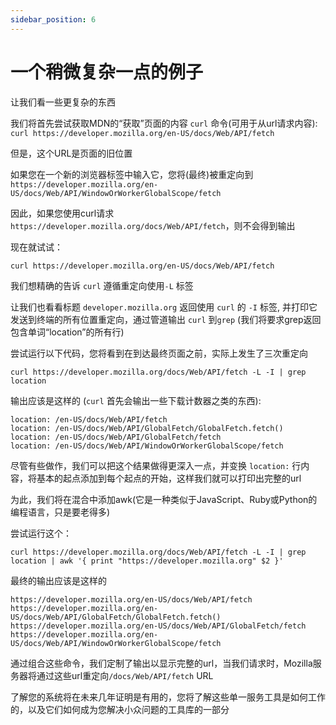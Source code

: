 ```yaml
---
sidebar_position: 6
---
```


# 一个稍微复杂一点的例子

让我们看一些更复杂的东西

我们将首先尝试获取MDN的“获取”页面的内容 `curl` 命令(可用于从url请求内容): `curl https://developer.mozilla.org/en-US/docs/Web/API/fetch`

但是，这个URL是页面的旧位置

如果您在一个新的浏览器标签中输入它，您将(最终)被重定向到`https://developer.mozilla.org/en-US/docs/Web/API/WindowOrWorkerGlobalScope/fetch`

因此，如果您使用curl请求 `https://developer.mozilla.org/docs/Web/API/fetch`，则不会得到输出

现在就试试：

```
curl https://developer.mozilla.org/en-US/docs/Web/API/fetch
```

我们想精确的告诉 `curl` 遵循重定向使用`-L` 标签

让我们也看看标题 `developer.mozilla.org` 返回使用 `curl` 的 `-I` 标签, 并打印它发送到终端的所有位置重定向，通过管道输出 `curl` 到`grep` (我们将要求grep返回包含单词“location”的所有行)

尝试运行以下代码，您将看到在到达最终页面之前，实际上发生了三次重定向

```
curl https://developer.mozilla.org/docs/Web/API/fetch -L -I | grep location
```

输出应该是这样的 (`curl` 首先会输出一些下载计数器之类的东西):

```
location: /en-US/docs/Web/API/fetch
location: /en-US/docs/Web/API/GlobalFetch/GlobalFetch.fetch()
location: /en-US/docs/Web/API/GlobalFetch/fetch
location: /en-US/docs/Web/API/WindowOrWorkerGlobalScope/fetch
```

尽管有些做作，我们可以把这个结果做得更深入一点，并变换 `location:` 行内容，将基本的起点添加到每个起点的开始，这样我们就可以打印出完整的url

为此，我们将在混合中添加awk(它是一种类似于JavaScript、Ruby或Python的编程语言，只是要老得多)

尝试运行这个：

```
curl https://developer.mozilla.org/docs/Web/API/fetch -L -I | grep location | awk '{ print "https://developer.mozilla.org" $2 }'
```

最终的输出应该是这样的

```
https://developer.mozilla.org/en-US/docs/Web/API/fetch
https://developer.mozilla.org/en-US/docs/Web/API/GlobalFetch/GlobalFetch.fetch()
https://developer.mozilla.org/en-US/docs/Web/API/GlobalFetch/fetch
https://developer.mozilla.org/en-US/docs/Web/API/WindowOrWorkerGlobalScope/fetch
```

通过组合这些命令，我们定制了输出以显示完整的url，当我们请求时，Mozilla服务器将通过这些url重定向`/docs/Web/API/fetch` URL

了解您的系统将在未来几年证明是有用的，您将了解这些单一服务工具是如何工作的，以及它们如何成为您解决小众问题的工具库的一部分